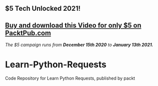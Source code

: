 ## $5 Tech Unlocked 2021!
[Buy and download this Video for only $5 on PacktPub.com](https://www.packtpub.com/product/learn-python-requests-video/9781839215902)
-----
*The $5 campaign         runs from __December 15th 2020__ to __January 13th 2021.__*

# Learn-Python-Requests
Code Repository for Learn Python Requests, published by packt
